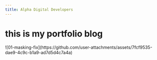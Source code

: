 ```yaml
---
title: Alpha Digital Developers
---
```

<h1>this is my portfolio blog</h1>
![01-masking-fix](https://github.com/user-attachments/assets/7fcf9535-dae9-4c9c-b1a9-ad7d5d4c7a4a)

